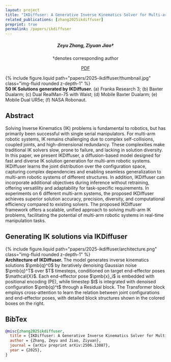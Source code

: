 ```yaml
---
layout: project
title: "IKDiffuser: A Generative Inverse Kinematics Solver for Multi-arm Robots via Diffusion Model"
related_publications: [zhang2025ikdiffuser]
preprint: true
permalink: /papers/ikdiffuser
---
```


<h5 style="text-align: center;">
Zeyu Zhang, Ziyuan Jiao†
</h5>
<p style="text-align: center;">
†denotes corresponding author
</p>

<p style="text-align: center;">
<a href="https://www.arxiv.org/pdf/2506.13087" class="btn btn-secondary rounded-pill">PDF</a>
</p>

<div class="row mt-3">
    <div class="col-md-10 col-lg-8 mx-auto mt-3 mt-md-0">
        {% include figure.liquid path="papers/2025-ikdiffuser/thumbnail.jpg" class="img-fluid rounded z-depth-1" %}
    </div>
</div>
<div class="caption">
    <b>50 IK Solutions generated by IKDiffuser.</b> (a) Franka Research 3; (b) Baxter Dualarm; (c) Dual RealMan-75 with Waist; (d) Mobile Baxter Dualarm; (e) Mobile Dual UR5e; (f) NASA Robonaut.
</div>

## Abstract

Solving Inverse Kinematics (IK) problems is fundamental to robotics, but has primarily been successful with single serial manipulators. For multi-arm robotic systems, IK remains challenging due to complex self-collisions, coupled joints, and high-dimensional redundancy. These complexities make traditional IK solvers slow, prone to failure, and lacking in solution diversity. In this paper, we present IKDiffuser, a diffusion-based model designed for fast and diverse IK solution generation for multi-arm robotic systems. IKDiffuser learns the joint distribution over the configuration space, capturing complex dependencies and enabling seamless generalization to multi-arm robotic systems of different structures. In addition, IKDiffuser can incorporate additional objectives during inference without retraining, offering versatility and adaptability for task-specific requirements. In experiments on 6 different multi-arm systems, the proposed IKDiffuser achieves superior solution accuracy, precision, diversity, and computational efficiency compared to existing solvers. The proposed IKDiffuser framework offers a scalable, unified approach to solving multi-arm IK problems, facilitating the potential of multi-arm robotic systems in real-time manipulation tasks.

## Generating IK solutions via IKDiffuser

<div class="row mt-3">
    <div class="col-sm">
        {% include figure.liquid path="papers/2025-ikdiffuser/architecture.png" class="img-fluid rounded z-depth-1" %}
    </div>
</div>
<div class="caption">
     <b>Architecture of IKDiffuser.</b> The model generates inverse kinematics solutions $\pmb{q}^0$ by iteratively denoising Gaussian noise $\pmb{q}^T$ over $T$ timesteps, conditioned on target end-effector poses $\mathcal{X}$. Each end-effector pose $\pmb{x}_i$ is embedded with positional encoding (PE), while timestep $t$ is integrated with denoised configuration $\pmb{q}^t$ through a Residual block. The Transformer block employs cross-attention to learn the relation between joint configurations and end-effector poses, with detailed block structures shown in the colored boxes on the right.
</div>

## BibTex

```bibtex
@misc{zhang2025ikdiffuser,
  title = {IKDiffuser: A Generative Inverse Kinematics Solver for Multi-arm Robots via Diffusion Model},
  author = {Zhang, Zeyu and Jiao, Ziyuan},
  journal = {arXiv preprint arXiv:2506.13087},
  year = {2025},
}
```
